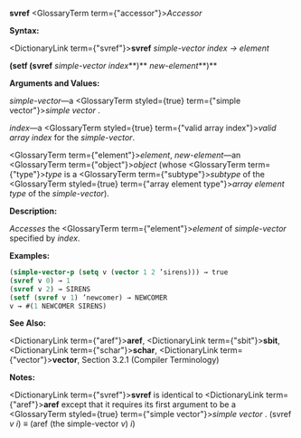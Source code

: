 **svref** <GlossaryTerm  term={"accessor"}><i>Accessor</i></GlossaryTerm> 



**Syntax:** 



<DictionaryLink  term={"svref"}><b>svref</b></DictionaryLink> *simple-vector index → element* 



<!-- **(setf (svref** *simple-vector index***)** *new-element<DictionaryLink  term={"t"}><b>*)</b></DictionaryLink>  -->
**(setf (svref** *simple-vector index***)** *new-element***)** 



**Arguments and Values:** 



*simple-vector*—a <GlossaryTerm styled={true} term={"simple vector"}><i>simple vector</i></GlossaryTerm> . 



*index*—a <GlossaryTerm styled={true} term={"valid array index"}><i>valid array index</i></GlossaryTerm> for the *simple-vector*. 







 



 



<GlossaryTerm  term={"element"}><i>element</i></GlossaryTerm>, *new-element*—an <GlossaryTerm  term={"object"}><i>object</i></GlossaryTerm> (whose <GlossaryTerm  term={"type"}><i>type</i></GlossaryTerm> is a <GlossaryTerm  term={"subtype"}><i>subtype</i></GlossaryTerm> of the <GlossaryTerm styled={true} term={"array element type"}><i>array element type</i></GlossaryTerm> of the *simple-vector*). 



**Description:** 



*Accesses* the <GlossaryTerm  term={"element"}><i>element</i></GlossaryTerm> of *simple-vector* specified by *index*. 



**Examples:**
```lisp
(simple-vector-p (setq v (vector 1 2 ’sirens))) → true 
(svref v 0) → 1 
(svref v 2) → SIRENS 
(setf (svref v 1) ’newcomer) → NEWCOMER 
v → #(1 NEWCOMER SIRENS) 
```
**See Also:** 



<DictionaryLink  term={"aref"}><b>aref</b></DictionaryLink>, <DictionaryLink  term={"sbit"}><b>sbit</b></DictionaryLink>, <DictionaryLink  term={"schar"}><b>schar</b></DictionaryLink>, <DictionaryLink  term={"vector"}><b>vector</b></DictionaryLink>, Section 3.2.1 (Compiler Terminology) 



**Notes:** 



<DictionaryLink  term={"svref"}><b>svref</b></DictionaryLink> is identical to <DictionaryLink  term={"aref"}><b>aref</b></DictionaryLink> except that it requires its first argument to be a <GlossaryTerm styled={true} term={"simple vector"}><i>simple vector</i></GlossaryTerm> . (svref *v i*) *≡* (aref (the simple-vector *v*) *i*) 



